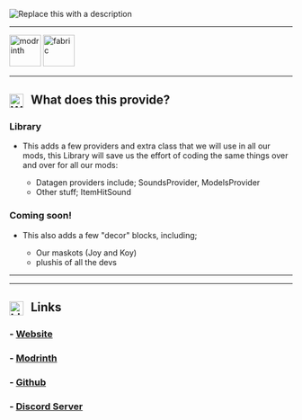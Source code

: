 ![Replace this with a description](https://cdn.modrinth.com/data/cached_images/1cb1dcdf4e441f6368876e0db9620707b7e78261.png)

-------------

[<img alt="modrinth" height="56" src="https://cdn.jsdelivr.net/npm/@intergrav/devins-badges@3/assets/cozy/available/modrinth_vector.svg">](https://modrinth.com/mod/joyeuxlib) <!-- SVG version -->
[<img alt="fabric" height="56" src="https://cdn.jsdelivr.net/npm/@intergrav/devins-badges@3/assets/cozy/supported/fabric_vector.svg">](https://fabricmc.net/) <!-- SVG version -->

-------------
<h2>
  <img src="https://cdn.modrinth.com/data/cached_images/b18b275a0e9bb4000e015b935b65037166301538.png"
       alt="What does this mod add?"
       width="25"
       height="25"
       style="vertical-align: middle; margin-right: 8px;">
  What does this provide?
</h2>

### Library
- This adds a few providers and extra class that we will use in all our mods, this Library will save us the effort of coding the same things over and over for all our mods:

    * Datagen providers include; SoundsProvider, ModelsProvider
    * Other stuff; ItemHitSound

### Coming soon!
- This also adds a few "decor" blocks, including;

    * Our maskots (Joy and Koy)
    * plushis of all the devs

-------------
-------------

<h2>
  <img src="https://cdn.modrinth.com/data/cached_images/23b97ecfe49586f70c6a7d4e4ca63ac14d47e6e1.png"
       alt="Links & Community"
       width="25"
       height="25"
       style="vertical-align: middle; margin-right: 8px;">
  Links
</h2>

### - [Website](https://joyeux-info.carrd.co/#)
### - [Modrinth](https://modrinth.com/project/joyeuxlib)
### - [Github](https://github.com/Addi3/Joyeux-Lib)
### - [Discord Server](https://discord.gg/5JDKuzarcS)
